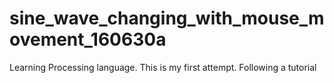 # sine_wave_changing_with_mouse_movement_160630a
Learning Processing language. This is my first attempt. Following a tutorial
